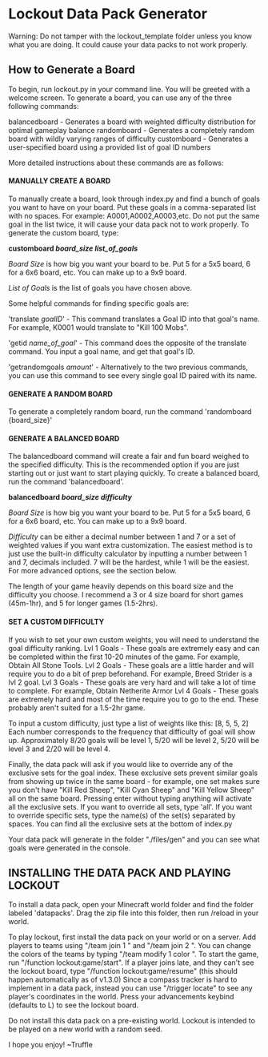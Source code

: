 # Lockout Data Pack Generator

Warning: Do not tamper with the lockout_template folder unless you know what you are doing. It could cause your data packs to not work properly.

## How to Generate a Board
To begin, run lockout.py in your command line. You will be greeted with a welcome screen. To generate a board, you can use any of the three following commands:

balancedboard - Generates a board with weighted difficulty distribution for optimal gameplay balance
randomboard - Generates a completely random board with wildly varying ranges of difficulty
customboard - Generates a user-specified board using a provided list of goal ID numbers

More detailed instructions about these commands are as follows:

#### MANUALLY CREATE A BOARD
To manually create a board, look through index.py and find a bunch of goals you want to have on your board. Put these goals in a comma-separated list with no spaces.
For example: A0001,A0002,A0003,etc. Do not put the same goal in the list twice, it will cause your data pack not to work properly. To generate the custom board, type: 

**customboard *board_size* *list_of_goals***

*Board Size* is how big you want your board to be. Put 5 for a 5x5 board, 6 for a 6x6 board, etc. You can make up to a 9x9 board.

*List of Goals* is the list of goals you have chosen above.


Some helpful commands for finding specific goals are:

'translate _goalID_' - This command translates a Goal ID into that goal's name. For example, K0001 would translate to "Kill 100 Mobs".

'getid _name_of_goal_' - This command does the opposite of the translate command. You input a goal name, and get that goal's ID.

'getrandomgoals _amount_' - Alternatively to the two previous commands, you can use this command to see every single goal ID paired with its name.


#### GENERATE A RANDOM BOARD
To generate a completely random board, run the command 'randomboard {board_size}'


#### GENERATE A BALANCED BOARD
The balancedboard command will create a fair and fun board weighed to the specified difficulty. This is the recommended option if you are just starting out or just want to start playing quickly.
To create a balanced board, run the command 'balancedboard'. 

**balancedboard *board_size* *difficulty***

*Board Size* is how big you want your board to be. Put 5 for a 5x5 board, 6 for a 6x6 board, etc. You can make up to a 9x9 board.

*Difficulty* can be either a decimal number between 1 and 7 or a set of weighted values if you want extra customization. The easiest method is to just use the built-in difficulty calculator by inputting a number between 1 and 7, decimals included. 7 will be the hardest, while 1 will be the easiest. For more advanced options, see the section below.

The length of your game heavily depends on this board size and the difficulty you choose.
I recommend a 3 or 4 size board for short games (45m-1hr), and 5 for longer games (1.5-2hrs).  



#### SET A CUSTOM DIFFICULTY
If you wish to set your own custom weights, you will need to
understand the goal difficulty ranking.
Lvl 1 Goals - These goals are extremely easy and can be completed within the first 10-20 minutes of the game. For example, Obtain All Stone Tools.
Lvl 2 Goals - These goals are a little harder and will require you to do a bit of prep beforehand. For example, Breed Strider is a lvl 2 goal.
Lvl 3 Goals - These goals are very hard and will take a lot of time to complete. For example, Obtain Netherite Armor
Lvl 4 Goals - These goals are extremely hard and most of the time require you to go to the end. These probably aren't suited for a 1.5-2hr game.

To input a custom difficulty, just type a list of weights like this: [8, 5, 5, 2] Each number corresponds to the frequency that difficulty of goal 
will show up. Approximately 8/20 goals will be level 1, 5/20 will be level 2, 5/20 will be level 3 and 2/20 will be level 4.

Finally, the data pack will ask if you would like to override any of the exclusive sets for the goal index. These exclusive sets prevent similar 
goals from showing up twice in the same board - for example, one set makes sure you don't have "Kill Red Sheep", "Kill Cyan Sheep" and 
"Kill Yellow Sheep" all on the same board. Pressing enter without typing anything will activate all the exclusive sets. If you want to override all 
sets, type 'all'. If you want to override specific sets, type the name(s) of the set(s) separated by spaces. You can find all the exclusive sets at 
the bottom of index.py

Your data pack will generate in the folder "./files/gen" and you can see what goals were generated in the console.


## INSTALLING THE DATA PACK AND PLAYING LOCKOUT
To install a data pack, open your Minecraft world folder and find the folder labeled 'datapacks'. Drag the zip file into this folder, then run /reload in your world.

To play lockout, first install the data pack on your world or on a server. Add players to teams using "/team join 1 <player>" and "/team join 2 <player>".
You can change the colors of the teams by typing "/team modify 1 color <color>".
To start the game, run "/function lockout:game/start". If a player joins late, and they can't see the lockout board, type "/function lockout:game/resume" (this should happen automatically as of v1.3.0)
Since a compass tracker is hard to implement in a data pack, instead you can use "/trigger locate" to see any player's coordinates in the world.
Press your advancements keybind (defaults to L) to see the lockout board.


Do not install this data pack on a pre-existing world. Lockout is intended to be played on a new world with a random seed.


I hope you enjoy!
~Truffle
